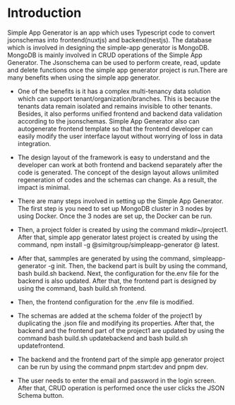 # Introduction
Simple App Generator is an app which uses Typescript code to convert jsonschemas into frontend(nuxtjs) and backend(nestjs). The database which is involved in designing the simple-app generator is MongoDB. MongoDB is mainly involved in CRUD operations of the Simple App Generator. The Jsonschema can be used to perform create, read, update and delete functions once the simple app generator project is run.There are many benefits when using the simple app generator. 

* One of the benefits is it has a complex multi-tenancy data solution which can support tenant/organization/branches. This is because the tenants data remain isolated and remains invisible to other tenants. Besides, it also performs unified frontend and backend data validation according to the jsonschemas. Simple App Generator also can autogenerate frontend template so that the frontend developer can easily modify the user interface layout without worrying of loss in data integration.

* The design layout of the framework is easy to understand and the developer can work at both frontend and backend separately after the code is generated. The concept of the design layout allows unlimited regeneration of codes and the schemas can change. As a result, the impact is minimal.

* There are many steps involved in setting up the Simple App Generator. The first step is you need to set up MongoDB cluster in 3 nodes by using Docker. Once the 3 nodes are set up, the Docker can be run. 

* Then, a project folder is created by using the command mkdir~/project1. After that, simple app generator latest project is created by using the command, 
npm install -g @simitgroup/simpleapp-generator @ latest.

* After that, sammples are generated by using the command, simpleapp-generator -g init. Then, the backend part is built by using the command, bash build.sh backend. Next, the configuration for the.env file for the backend is also updated. After that, the frontend part is designed by using the command, bash build.sh frontend. 

* Then, the frontend configuration for the .env file is modified.

* The schemas are added at the schema folder of the project1 by duplicating the .json file and modifying its properties. After that, the backend and the frontend part of the project1 are updated by using the command bash build.sh updatebackend and bash build.sh updatefrontend. 

* The backend and the frontend part of the simple app generator project can be run by using the command pnpm start:dev and pnpm dev.

* The user needs to enter the email and password in the login screen. After that, CRUD operation is performed once the user clicks the JSON Schema button. 


